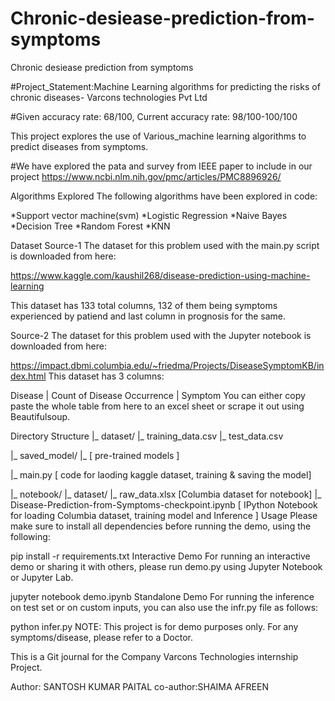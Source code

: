 # Chronic-desiease-prediction-from-symptoms
Chronic desiease prediction from symptoms

#Project_Statement:Machine Learning algorithms for predicting the risks of chronic diseases-
Varcons technologies Pvt Ltd 

#Given accuracy rate: 68/100, 
Current accuracy rate: 98/100-100/100

This project explores the use of Various_machine learning algorithms to predict diseases from symptoms.

#We have explored the pata and survey  from IEEE paper to include in our project
https://www.ncbi.nlm.nih.gov/pmc/articles/PMC8896926/

Algorithms Explored
The following algorithms have been explored in code:


*Support vector machine(svm)
*Logistic Regression
*Naive Bayes
*Decision Tree
*Random Forest
*KNN


Dataset
Source-1
The dataset for this problem used with the main.py script is downloaded from here:

https://www.kaggle.com/kaushil268/disease-prediction-using-machine-learning

This dataset has 133 total columns, 132 of them being symptoms experienced by patiend and last column in prognosis for the same.

Source-2
The dataset for this problem used with the Jupyter notebook is downloaded from here:

https://impact.dbmi.columbia.edu/~friedma/Projects/DiseaseSymptomKB/index.html
This dataset has 3 columns:

Disease  | Count of Disease Occurrence | Symptom
You can either copy paste the whole table from here to an excel sheet or scrape it out using Beautifulsoup.

Directory Structure
|_ dataset/
         |_ training_data.csv
         |_ test_data.csv

|_ saved_model/
         |_ [ pre-trained models ]

|_ main.py [ code for laoding kaggle dataset, training & saving the model]

|_ notebook/
         |_ dataset/
                  |_ raw_data.xlsx [Columbia dataset for notebook]
         |_ Disease-Prediction-from-Symptoms-checkpoint.ipynb [ IPython Notebook for loading Columbia dataset, training model and Inference ]
Usage
Please make sure to install all dependencies before running the demo, using the following:

pip install -r requirements.txt
Interactive Demo
For running an interactive demo or sharing it with others, please run demo.py using Jupyter Notebook or Jupyter Lab.

jupyter notebook demo.ipynb
Standalone Demo
For running the inference on test set or on custom inputs, you can also use the infr.py file as follows:

python infer.py
NOTE: This project is for demo purposes only. For any symptoms/disease, please refer to a Doctor.

This is a Git journal for the Company Varcons Technologies internship Project.

Author: SANTOSH KUMAR PAITAL
co-author:SHAIMA AFREEN
